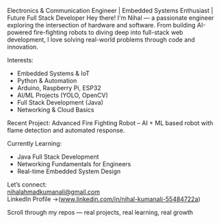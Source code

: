  Electronics & Communication Engineer | Embedded Systems Enthusiast | Future Full Stack Developer 
Hey there! I'm Nihal — a passionate engineer exploring the intersection of hardware and software. From building AI-powered fire-fighting robots to diving deep into full-stack web development, I love solving real-world problems through code and innovation.

Interests:
- Embedded Systems & IoT
- Python & Automation
- Arduino, Raspberry Pi, ESP32
- AI/ML Projects (YOLO, OpenCV)
- Full Stack Development (Java) 
- Networking & Cloud Basics

Recent Project:
Advanced Fire Fighting Robot – AI + ML based robot with flame detection and automated response. 

Currently Learning:
- Java Full Stack Development
- Networking Fundamentals for Engineers
- Real-time Embedded System Design

 Let’s connect:  
 nihalahmadkumanali@gmail.com  
 LinkedIn Profile ->(www.linkedin.com/in/nihal-kumanali-55484722a) 

 Scroll through my repos — real projects, real learning, real growth
